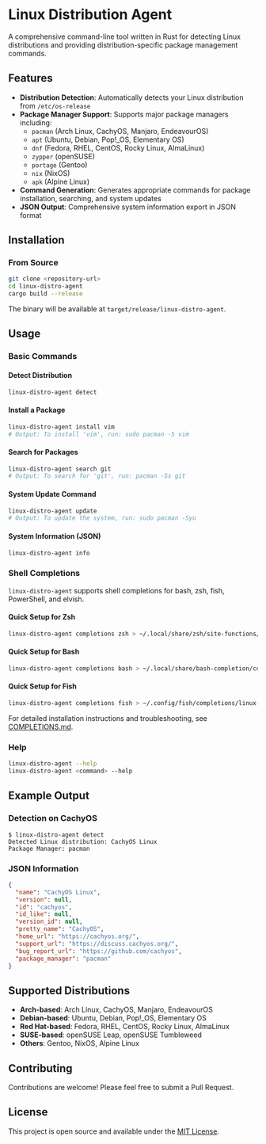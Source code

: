 # Linux Distribution Agent

A comprehensive command-line tool written in Rust for detecting Linux distributions and providing distribution-specific package management commands.

## Features

- **Distribution Detection**: Automatically detects your Linux distribution from `/etc/os-release`
- **Package Manager Support**: Supports major package managers including:
  - `pacman` (Arch Linux, CachyOS, Manjaro, EndeavourOS)
  - `apt` (Ubuntu, Debian, Pop!_OS, Elementary OS)
  - `dnf` (Fedora, RHEL, CentOS, Rocky Linux, AlmaLinux)
  - `zypper` (openSUSE)
  - `portage` (Gentoo)
  - `nix` (NixOS)
  - `apk` (Alpine Linux)
- **Command Generation**: Generates appropriate commands for package installation, searching, and system updates
- **JSON Output**: Comprehensive system information export in JSON format

## Installation

### From Source

```bash
git clone <repository-url>
cd linux-distro-agent
cargo build --release
```

The binary will be available at `target/release/linux-distro-agent`.

## Usage

### Basic Commands

#### Detect Distribution
```bash
linux-distro-agent detect
```

#### Install a Package
```bash
linux-distro-agent install vim
# Output: To install 'vim', run: sudo pacman -S vim
```

#### Search for Packages
```bash
linux-distro-agent search git
# Output: To search for 'git', run: pacman -Ss git
```

#### System Update Command
```bash
linux-distro-agent update
# Output: To update the system, run: sudo pacman -Syu
```

#### System Information (JSON)
```bash
linux-distro-agent info
```

### Shell Completions

`linux-distro-agent` supports shell completions for bash, zsh, fish, PowerShell, and elvish.

#### Quick Setup for Zsh
```bash
linux-distro-agent completions zsh > ~/.local/share/zsh/site-functions/_linux-distro-agent
```

#### Quick Setup for Bash
```bash
linux-distro-agent completions bash > ~/.local/share/bash-completion/completions/linux-distro-agent
```

#### Quick Setup for Fish
```bash
linux-distro-agent completions fish > ~/.config/fish/completions/linux-distro-agent.fish
```

For detailed installation instructions and troubleshooting, see [COMPLETIONS.md](COMPLETIONS.md).

### Help
```bash
linux-distro-agent --help
linux-distro-agent <command> --help
```

## Example Output

### Detection on CachyOS
```
$ linux-distro-agent detect
Detected Linux distribution: CachyOS Linux
Package Manager: pacman
```

### JSON Information
```json
{
  "name": "CachyOS Linux",
  "version": null,
  "id": "cachyos",
  "id_like": null,
  "version_id": null,
  "pretty_name": "CachyOS",
  "home_url": "https://cachyos.org/",
  "support_url": "https://discuss.cachyos.org/",
  "bug_report_url": "https://github.com/cachyos",
  "package_manager": "pacman"
}
```

## Supported Distributions

- **Arch-based**: Arch Linux, CachyOS, Manjaro, EndeavourOS
- **Debian-based**: Ubuntu, Debian, Pop!_OS, Elementary OS
- **Red Hat-based**: Fedora, RHEL, CentOS, Rocky Linux, AlmaLinux
- **SUSE-based**: openSUSE Leap, openSUSE Tumbleweed
- **Others**: Gentoo, NixOS, Alpine Linux

## Contributing

Contributions are welcome! Please feel free to submit a Pull Request.

## License

This project is open source and available under the [MIT License](LICENSE).
